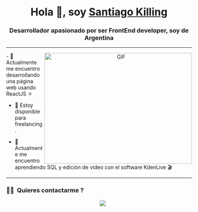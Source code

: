 <h1 align="center">Hola 👋, soy <a href="https://github.com/ValrogKilling" target="blank">Santiago Killing</a></h1>
<h3 align="center">Desarrollador apasionado por ser FrontEnd developer, soy de Argentina</h3>

---

<a target="_blank" align="center">
  <img align="right" top="500" height="300" width="400" alt="GIF" src="https://media.giphy.com/media/SWoSkN6DxTszqIKEqv/giphy.gif">
</a>
- 🌱 Actualmente me encuentro desarrollando una página web usando ReactJS ⚛️

- 🤝 Estoy disponible para freelancing.

- 🌱 Actualmente me encuentro aprendiendo SQL y edición de video con el software KdenLive 🎬 
---
### 🤝🏻  Quieres contactarme ?
<p align="center">

 <div align="center"  class="icons-social" style="margin-left: 10px;">
        <a style="margin-left: 10px;"  target="_blank" href="https://www.linkedin.com/in/saurabhmchavan/">
			<img src="https://img.icons8.com/doodle/40/000000/linkedin--v2.png"></a>
      </div>

